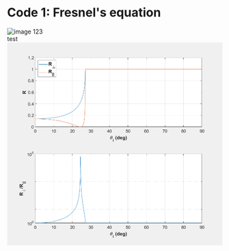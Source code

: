 # Code 1: Fresnel's equation

![image](https://github.com/xiangyu066/Optical-Computation/blob/master/Docs/Code1_FresnelEqn_para1.png|width=100)
123\
test\
![image](https://github.com/xiangyu066/Optical-Computation/blob/master/Docs/Code1_FresnelEqn_para2.png)

